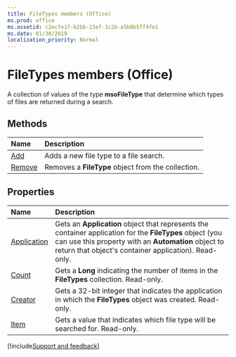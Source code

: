 ```yaml
---
title: FileTypes members (Office)
ms.prod: office
ms.assetid: c2ecfe17-b2bb-23ef-1c2b-e5b8b5ff4fe1
ms.date: 01/30/2019
localization_priority: Normal
---
```



# FileTypes members (Office)

A collection of values of the type **msoFileType** that determine which types of files are returned during a search.


## Methods

|Name|Description|
|:-----|:-----|
|[Add](../../Office.FileTypes.Add.md)|Adds a new file type to a file search.|
|[Remove](../../Office.FileTypes.Remove.md)|Removes a **FileType** object from the collection.|


## Properties

|Name|Description|
|:-----|:-----|
|[Application](../../Office.FileTypes.Application.md)|Gets an **Application** object that represents the container application for the **FileTypes** object (you can use this property with an **Automation** object to return that object's container application). Read-only.|
|[Count](../../Office.FileTypes.Count.md)|Gets a **Long** indicating the number of items in the **FileTypes** collection. Read-only.|
|[Creator](../../Office.FileTypes.Creator.md)|Gets a 32-bit integer that indicates the application in which the **FileTypes** object was created. Read-only.|
|[Item](../../Office.FileTypes.Item.md)|Gets a value that indicates which file type will be searched for. Read-only.|

[!include[Support and feedback](~/includes/feedback-boilerplate.md)]